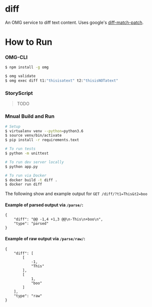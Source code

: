 # diff
An OMG service to diff text content. Uses google's [diff-match-patch](https://github.com/google/diff-match-patch).

# How to Run

### OMG-CLI

```bash 
$ npm install -g omg

$ omg validate 
$ omg exec diff t1:"thisisatext" t2:"thisisNOTatext"
```

### StoryScript 

> TODO

### Mnual Build and Run 

```bash
# Setup 
$ virtualenv venv --python=python3.6
$ source venv/bin/activate 
$ pip install -r requirements.text

# To run tests
$ python -m unittest 

# To run dev server locally 
$ python app.py

# To run via Docker 
$ docker build -t diff . 
$ docker run diff
```

The following show and example output for `GET /diff/?t1=This&t2=boo`

#### Example of parsed output via `/parse/`:

```
{
    "diff": "@@ -1,4 +1,3 @@\n-This\n+boo\n",
    "type": "parsed"
}
```

#### Example of raw output via `/parse/raw/`:

```
{
    "diff": [
        [
            -1,
            "This"
        ],
        [
            1,
            "boo"
        ]
    ],
    "type": "raw"
}
```